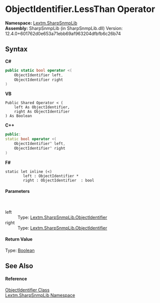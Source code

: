 # ObjectIdentifier.LessThan Operator 
 

**Namespace:**&nbsp;<a href="N_Lextm_SharpSnmpLib">Lextm.SharpSnmpLib</a><br />**Assembly:**&nbsp;SharpSnmpLib (in SharpSnmpLib.dll) Version: 12.4.0+601762d0e653a71ebb69af963204dfbfb6c26b74

## Syntax

**C#**<br />
``` C#
public static bool operator <(
	ObjectIdentifier left,
	ObjectIdentifier right
)
```

**VB**<br />
``` VB
Public Shared Operator < ( 
	left As ObjectIdentifier,
	right As ObjectIdentifier
) As Boolean
```

**C++**<br />
``` C++
public:
static bool operator <(
	ObjectIdentifier^ left, 
	ObjectIdentifier^ right
)
```

**F#**<br />
``` F#
static let inline (<)
        left : ObjectIdentifier * 
        right : ObjectIdentifier  : bool
```


#### Parameters
&nbsp;<dl><dt>left</dt><dd>Type: <a href="T_Lextm_SharpSnmpLib_ObjectIdentifier">Lextm.SharpSnmpLib.ObjectIdentifier</a><br /></dd><dt>right</dt><dd>Type: <a href="T_Lextm_SharpSnmpLib_ObjectIdentifier">Lextm.SharpSnmpLib.ObjectIdentifier</a><br /></dd></dl>

#### Return Value
Type: <a href="https://docs.microsoft.com/dotnet/api/system.boolean" target="_blank" rel="noopener noreferrer">Boolean</a>

## See Also


#### Reference
<a href="T_Lextm_SharpSnmpLib_ObjectIdentifier">ObjectIdentifier Class</a><br /><a href="N_Lextm_SharpSnmpLib">Lextm.SharpSnmpLib Namespace</a><br />
